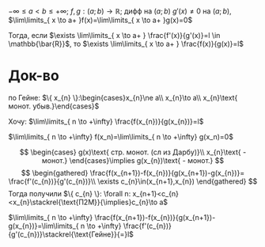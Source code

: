 $-\infty\leq a <b \leq +\infty;\ f,g:(a;b)\to \mathbb{R};$ дифф на $(a;b)$
$g'(x)\ne 0$ на $(a;b)$, $\lim\limits_{ x \to a+ }f(x)=\lim\limits_{ x \to a+ }g(x)=0$

Тогда, если $\exists \lim\limits_{ x \to a+ } \frac{f'(x)}{g'(x)}=l \in \mathbb{\bar{R}}$, то $\exists \lim\limits_{ x \to a+ } \frac{f(x)}{g(x)}=l$

# Док-во

по Гейне: $\{ x_{n} \}:\begin{cases}x_{n}\ne a\\ x_{n}\to a\\ x_{n}\text{ монот. убыв.}\end{cases}$

Хочу: $\lim\limits_{ n \to +\infty} \frac{f(x_{n})}{g(x_{n})}=l$

$\lim\limits_{ n \to +\infty} f(x_n)=\lim\limits_{ n \to +\infty} g(x_n)=0$

$$
\begin{cases}
g(x)\text{ стр. монот. (сл из Дарбу)}\\
x_{n}\text{ - монот.}
\end{cases}\implies g(x_{n})\text{ - монот.}
$$
$$
\begin{gathered}
\frac{f(x_{n+1})-f(x_{n})}{g(x_{n+1})-g(x_{n})}= \frac{f'(c_{n})}{g'(c_{n})}\\
\exists c_{n}\in(x_{n+1},x_{n})
\end{gathered}
$$
Тогда получили $\{ c_{n} \}: \forall n: x_{n+1}<c_{n}<x_{n}\stackrel{\text{П2М}}{\implies}c_{n}\to a$

$\lim\limits_{ n \to +\infty} \frac{f(x_{n+1})-f(x_{n})}{g(x_{n+1})-g(x_{n})}=\lim\limits_{ n \to +\infty} \frac{f'(c_{n})}{g'(c_{n})}\stackrel{\text{Гейне}}{=}l$
